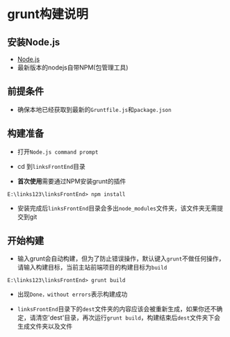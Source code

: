 # grunt构建说明

## 安装Node.js

- [Node.js](http://nodejs.org/)
- 最新版本的nodejs自带NPM(包管理工具)

## 前提条件

- 确保本地已经获取到最新的`Gruntfile.js`和`package.json`

## 构建准备

- 打开`Node.js command prompt`

- cd 到`linksFrontEnd`目录

- **首次使用**需要通过NPM安装grunt的插件

```
E:\links123\linksFrontEnd> npm install
```
- 安装完成后`linksFrontEnd`目录会多出`node_modules`文件夹，该文件夹无需提交到git

## 开始构建

- 输入grunt会自动构建，但为了防止错误操作，默认键入`grunt`不做任何操作，请输入构建目标，当前主站前端项目的构建目标为`build`

```
E:\links123\linksFrontEnd> grunt build
```

- 出现`Done，without errors`表示构建成功

- `linksFrontEnd`目录下的`dest`文件夹的内容应该会被重新生成，如果你还不确定，请清空'dest'目录，再次运行`grunt build`，构建结束后`dest`文件夹下会生成文件夹以及文件